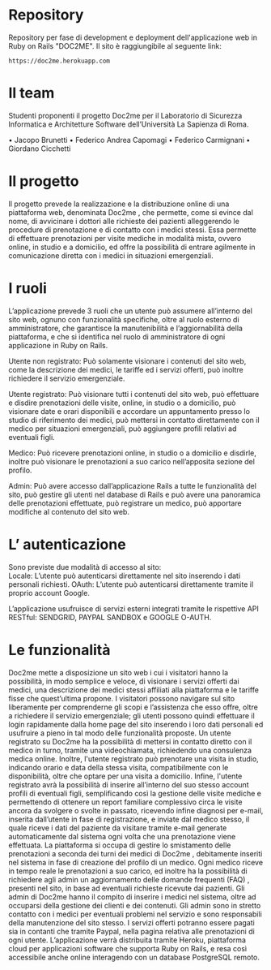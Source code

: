 # Repository
Repository per fase di development e deployment dell'applicazione web in Ruby on Rails "DOC2ME".
Il sito è raggiungibile al seguente link: 
```console
https://doc2me.herokuapp.com
```
# Il team
Studenti proponenti il progetto Doc2me per il Laboratorio di Sicurezza Informatica e Architetture Software dell’Università La Sapienza di Roma.

•	Jacopo Brunetti 
•	Federico Andrea Capomagi 
•	Federico Carmignani 
•	Giordano Cicchetti 

# Il progetto
Il progetto prevede la realizzazione e la distribuzione online di una piattaforma web, denominata Doc2me , che permette, come si evince dal nome, di avvicinare i dottori alle richieste dei pazienti alleggerendo le procedure di prenotazione e di contatto con i medici stessi. Essa permette di effettuare prenotazioni per visite mediche in modalità mista, ovvero online, in studio e a domicilio, ed offre la possibilità di entrare agilmente in comunicazione diretta con i medici in situazioni emergenziali.

 
# I ruoli
L’applicazione prevede 3 ruoli che un utente può assumere all’interno del sito web, ognuno con funzionalità specifiche, oltre al ruolo esterno di amministratore, che garantisce la manutenibilità e l’aggiornabilità della piattaforma, e che si identifica nel ruolo di amministratore di ogni applicazione in Ruby on Rails.

Utente non registrato:
    Può solamente visionare i contenuti del sito web, come la descrizione dei medici, le tariffe ed i servizi offerti, può inoltre richiedere il servizio emergenziale.

Utente registrato:
	Può visionare tutti i contenuti del sito web, può effettuare e disdire prenotazioni delle visite, online, in studio o a domicilio, può visionare date e orari disponibili e accordare un appuntamento presso lo studio di riferimento dei medici, può mettersi in contatto direttamente con il medico per situazioni emergenziali, può aggiungere profili relativi ad eventuali figli.

 Medico:
 	Può ricevere prenotazioni online, in studio o a domicilio e disdirle, inoltre può visionare le prenotazioni a suo carico nell’apposita sezione del profilo.

 Admin:
 	Può avere accesso dall’applicazione Rails a tutte le funzionalità del sito, può gestire gli utenti nel database di Rails e può avere una panoramica delle prenotazioni effettuate, può registrare un medico, può apportare modifiche al contenuto del sito web.

# L’ autenticazione                                                
Sono previste due modalità di accesso al sito:   
    Locale: L’utente può autenticarsi direttamente nel sito inserendo i dati personali richiesti.
    OAuth: L’utente può autenticarsi direttamente tramite il proprio account Google.

L’applicazione usufruisce di servizi esterni integrati tramite le rispettive API RESTful: SENDGRID, PAYPAL SANDBOX e GOOGLE O-AUTH.

# Le funzionalità
Doc2me mette a disposizione un sito web i cui i visitatori hanno la possibilità, in modo semplice e veloce, di visionare i servizi offerti dai medici, una descrizione dei medici stessi affiliati alla piattaforma e le tariffe fisse che quest’ultima propone. I visitatori possono navigare sul sito liberamente per comprenderne gli scopi e l’assistenza che esso offre, oltre a richiedere il servizio emergenziale; gli utenti possono quindi effettuare il login rapidamente dalla home page del sito inserendo i loro dati personali ed usufruire a pieno in tal modo delle funzionalità proposte. Un utente registrato su Doc2me ha la possibilità di mettersi in contatto diretto con il medico in turno, tramite una videochiamata, richiedendo una consulenza medica online. Inoltre, l'utente registrato può prenotare una visita in studio, indicando orario e data della stessa visita, compatibilmente con le disponibilità, oltre che optare per una visita a domicilio. Infine, l'utente registrato avrà la possibilità di inserire all’interno del suo stesso account profili di eventuali figli, semplificando così la gestione delle visite mediche e permettendo di ottenere un report familiare complessivo circa le visite ancora da svolgere o svolte in passato, ricevendo infine diagnosi per e-mail, inserita dall’utente in fase di registrazione, e inviate dal medico stesso, il quale riceve i dati del paziente da visitare  tramite e-mail generate automaticamente dal sistema ogni volta che una prenotazione viene effettuata. La piattaforma si occupa di gestire lo smistamento delle prenotazioni a seconda dei turni dei medici di Doc2me , debitamente inseriti nel sistema in fase di creazione del profilo di un medico. Ogni medico riceve in tempo reale le prenotazioni a suo carico, ed inoltre ha la possibilità di richiedere agli admin un aggiornamento delle domande frequenti (FAQ) , presenti nel sito, in base ad eventuali richieste ricevute dai pazienti. Gli admin di Doc2me hanno il compito di inserire i medici nel sistema, oltre ad occuparsi della gestione dei clienti e dei contenuti. Gli admin sono in stretto contatto con i medici per eventuali problemi nel servizio e sono responsabili della manutenzione del sito stesso. I servizi offerti potranno essere pagati sia in contanti che tramite Paypal, nella pagina relativa alle prenotazioni di ogni utente. L’applicazione verrà distribuita tramite Heroku, piattaforma cloud per applicazioni software che supporta Ruby on Rails, e resa così accessibile anche online interagendo con un database PostgreSQL remoto.




